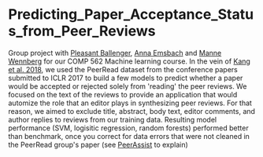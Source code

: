 # Predicting_Paper_Acceptance_Status_from_Peer_Reviews
Group project with [Pleasant Ballenger](https://www.linkedin.com/in/pleasant-ballenger/), [Anna Emsbach](https://www.linkedin.com/in/anna-emsbach-949464298/?originalSubdomain=de) and [Manne Wennberg](https://www.linkedin.com/in/manne-wennberg?miniProfileUrn=urn%3Ali%3Afs_miniProfile%3AACoAADiyVaMBwB36fAFDZlejT8lKj2g1vyzbpCk&lipi=urn%3Ali%3Apage%3Ad_flagship3_search_srp_people%3BlmIagg3nT6C8u2fD6aJN9A%3D%3D) for our COMP 562 Machine learning course. In the vein of [Kang et al. 2018](https://github.com/allenai/PeerRead), we used the PeerRead dataset from the conference papers submitted to ICLR 2017 to build a few models to predict whether a paper would be accepted or rejected solely from 'reading' the peer reviews. We focused on the text of the reviews to provide an application that would automize the role that an editor plays in synthesizing peer reviews. For that reason, we aimed to exclude title, abstract, body text, editor comments, and author replies to reviews from our training data. Resulting model performance (SVM, logisitic regression, random forests) performed better than benchmark, once you correct for data errors that were not cleaned in the PeerRead group's paper (see [PeerAssist](https://link.springer.com/chapter/10.1007/978-3-030-91669-5_33) to explain)
